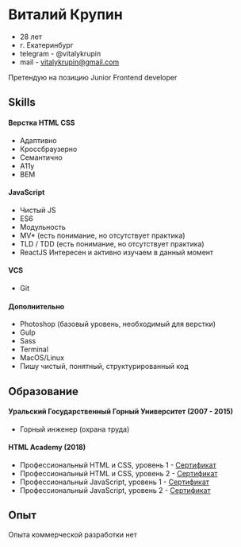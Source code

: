 # Виталий Крупин

- 28 лет
- г. Екатеринбург
- telegram - @vitalykrupin
- mail - vitalykrupin@gmail.com

Претендую на позицию Junior Frontend developer


## Skills

#### Верстка HTML CSS

- Адаптивно
- Кроссбраузерно
- Семантично
- A11y
- BEM

#### JavaScript

- Чистый JS
- ES6
- Модульность
- MV* (есть понимание, но отсутствует практика)
- TLD / TDD (есть понимание, но отсутствует практика)
- ReactJS Интересен и активно изучаем в данный момент

#### VCS

- Git

#### Дополнительно

- Photoshop (базовый уровень, необходимый для верстки)
- Gulp
- Sass
- Terminal
- MacOS/Linux
- Пишу чистый, понятный, структурированный код


## Образование

#### Уральский Государственный Горный Университет (2007 - 2015)

- Горный инженер (охрана труда)

#### HTML Academy (2018)

- Профессиональный HTML и CSS, уровень 1 - [Сертификат](https://assets.htmlacademy.ru/certificates/intensive/67/319049.pdf)
- Профессиональный HTML и CSS, уровень 2 - [Сертификат](https://assets.htmlacademy.ru/certificates/intensive/71/319049.pdf)
- Профессиональный JavaScript, уровень 1 - [Сертификат](https://assets.htmlacademy.ru/certificates/intensive/83/319049.pdf)
- Профессиональный JavaScript, уровень 2 - [Сертификат](https://assets.htmlacademy.ru/certificates/intensive/99/319049.pdf)


## Опыт

Опыта коммерческой разработки нет
